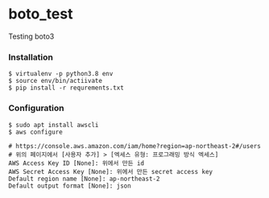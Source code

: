 # boto_test
Testing boto3

### Installation

```
$ virtualenv -p python3.8 env
$ source env/bin/actiivate
$ pip install -r requrements.txt
```

### Configuration

```
$ sudo apt install awscli
$ aws configure

# https://console.aws.amazon.com/iam/home?region=ap-northeast-2#/users
# 위의 페이지에서 [사용자 추가] > [엑세스 유형: 프로그래밍 방식 엑세스]
AWS Access Key ID [None]: 위에서 만든 id
AWS Secret Access Key [None]: 위에서 만든 secret access key
Default region name [None]: ap-northeast-2
Default output format [None]: json
```
